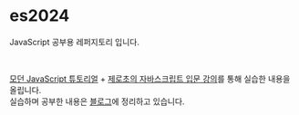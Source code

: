 # es2024
JavaScript 공부용 레퍼지토리 입니다.

<br>

[모던 JavaScript 튜토리얼](https://ko.javascript.info/) + [제로초의 자바스크립트 입문 강의](https://www.youtube.com/playlist?list=PLcqDmjxt30RvEEN6eUCcSrrH-hKjCT4wt)를 통해 실습한 내용을 올립니다.</br>
실습하며 공부한 내용은 [블로그](https://velog.io/@some94/posts)에 정리하고 있습니다.

